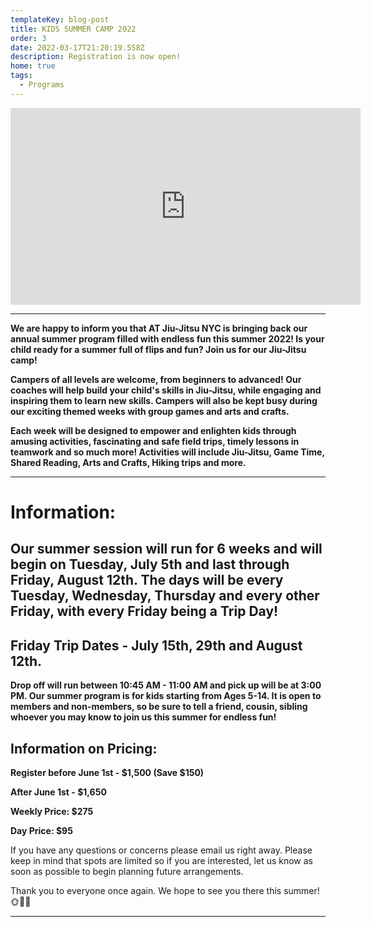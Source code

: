 ```yaml
---
templateKey: blog-post
title: KIDS SUMMER CAMP 2022
order: 3
date: 2022-03-17T21:20:19.558Z
description: Registration is now open!
home: true
tags:
  - Programs
---
```

<iframe width="560" height="315" src="https://www.youtube.com/embed/due_uL4FLCI" title="YouTube video player" frameborder="0" allow="accelerometer; autoplay; clipboard-write; encrypted-media; gyroscope; picture-in-picture" allowfullscreen></iframe>

- - -

**We are happy to inform you that AT Jiu-Jitsu NYC is bringing back our annual summer program filled with endless fun this summer 2022! Is your child ready for a summer full of flips and fun? Join us for our Jiu-Jitsu camp!** 

**Campers of all levels are welcome, from beginners to advanced! Our coaches will help build your child's skills in Jiu-Jitsu, while engaging and inspiring them to learn new skills. Campers will also be kept busy during our exciting themed weeks with group games and arts and crafts.**

**Each week will be designed to empower and enlighten kids through amusing activities, fascinating and safe field trips, timely lessons in teamwork and so much more! Activities will include Jiu-Jitsu, Game Time, Shared Reading, Arts and Crafts, Hiking trips and more.**

- - -

# Information: 

## **Our summer session will run for 6 weeks and will begin on Tuesday, July 5th and last through Friday, August 12th. The days will be every Tuesday, Wednesday, Thursday and every other Friday, with every Friday being a Trip Day!**

## **Friday Trip Dates -** July 15th, 29th and August 12th.

**Drop off will run between 10:45 AM - 11:00 AM and pick up will be at 3:00 PM. Our summer program is for kids starting from Ages 5-14. It is open to members and non-members, so be sure to tell a friend, cousin, sibling whoever you may know to join us this summer for endless fun!**

## Information on Pricing:

**Register before June 1st - $1,500 (Save $150)**

**After June 1st - $1,650**

**Weekly Price: $275**

**Day Price: $95**

If you have any questions or concerns please email us right away. Please keep in mind that spots are limited so if you are interested, let us know as soon as possible to begin planning future arrangements.

Thank you to everyone once again. We hope to see you there this summer! 🌞🌈🌺

- - -
